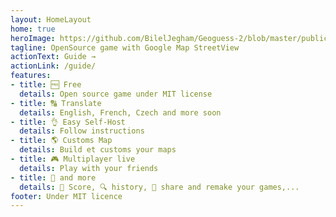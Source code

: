 ```yaml
---
layout: HomeLayout
home: true
heroImage: https://github.com/BilelJegham/Geoguess-2/blob/master/public/img/icons/android-icon-144x144.png?raw=true
tagline: OpenSource game with Google Map StreetView  
actionText: Guide →
actionLink: /guide/
features:
- title: 🆓 Free
  details: Open source game under MIT license 
- title: 🔠 Translate
  details: English, French, Czech and more soon
- title: 👌 Easy Self-Host
  details: Follow instructions
- title: 🌎 Customs Map
  details: Build et customs your maps
- title: 🎮 Multiplayer live
  details: Play with your friends 
- title: 🐙 and more
  details: 🥇 Score, 🔍 history, 🔗 share and remake your games,...
footer: Under MIT licence
---
```


